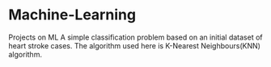 # Machine-Learning
Projects on ML
A simple classification problem based on an initial dataset of heart stroke cases.
The algorithm used here is K-Nearest Neighbours(KNN) algorithm.
